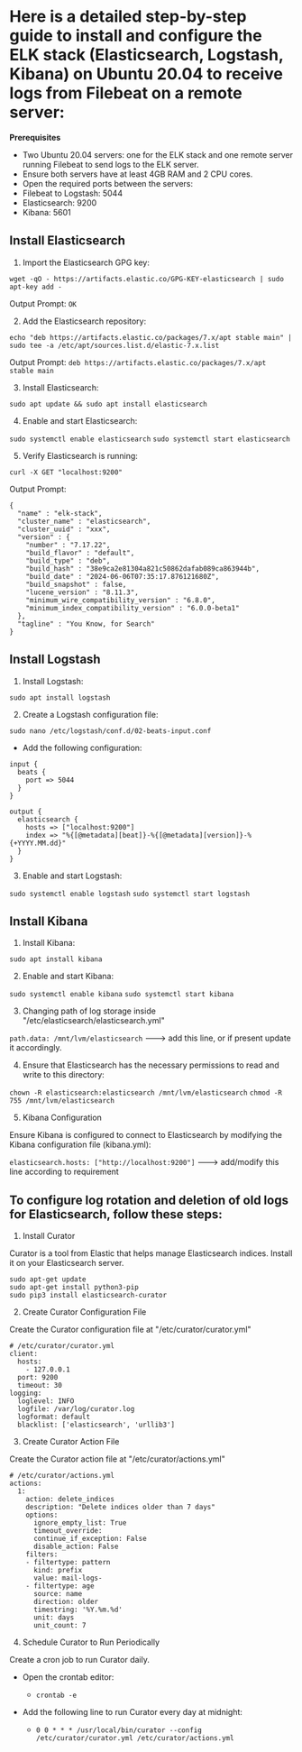 # Here is a detailed step-by-step guide to install and configure the ELK stack (Elasticsearch, Logstash, Kibana) on Ubuntu 20.04 to receive logs from Filebeat on a remote server:

**Prerequisites**

- Two Ubuntu 20.04 servers: one for the ELK stack and one remote server running Filebeat to send logs to the ELK server.
- Ensure both servers have at least 4GB RAM and 2 CPU cores.
- Open the required ports between the servers:
- Filebeat to Logstash: 5044
- Elasticsearch: 9200
- Kibana: 5601

## Install Elasticsearch

1. Import the Elasticsearch GPG key:

`wget -qO - https://artifacts.elastic.co/GPG-KEY-elasticsearch | sudo apt-key add -`

Output Prompt: `OK`

2. Add the Elasticsearch repository:

`echo "deb https://artifacts.elastic.co/packages/7.x/apt stable main" | sudo tee -a /etc/apt/sources.list.d/elastic-7.x.list`

Output Prompt: `deb https://artifacts.elastic.co/packages/7.x/apt stable main`

3. Install Elasticsearch:

`sudo apt update && sudo apt install elasticsearch`

4. Enable and start Elasticsearch:

`sudo systemctl enable elasticsearch`
`sudo systemctl start elasticsearch`

5. Verify Elasticsearch is running:

`curl -X GET "localhost:9200"`

Output Prompt:

```
{
  "name" : "elk-stack",
  "cluster_name" : "elasticsearch",
  "cluster_uuid" : "xxx",
  "version" : {
    "number" : "7.17.22",
    "build_flavor" : "default",
    "build_type" : "deb",
    "build_hash" : "38e9ca2e81304a821c50862dafab089ca863944b",
    "build_date" : "2024-06-06T07:35:17.876121680Z",
    "build_snapshot" : false,
    "lucene_version" : "8.11.3",
    "minimum_wire_compatibility_version" : "6.8.0",
    "minimum_index_compatibility_version" : "6.0.0-beta1"
  },
  "tagline" : "You Know, for Search"
}

```

## Install Logstash

1. Install Logstash:

`sudo apt install logstash`

2. Create a Logstash configuration file:

`sudo nano /etc/logstash/conf.d/02-beats-input.conf`

- Add the following configuration:

```
input {
  beats {
    port => 5044
  }
}

output {
  elasticsearch {
    hosts => ["localhost:9200"]
    index => "%{[@metadata][beat]}-%{[@metadata][version]}-%{+YYYY.MM.dd}"
  }
}
```

3. Enable and start Logstash:

`sudo systemctl enable logstash`
`sudo systemctl start logstash`

## Install Kibana

1. Install Kibana:

`sudo apt install kibana`

2. Enable and start Kibana:

`sudo systemctl enable kibana`
`sudo systemctl start kibana`

3. Changing path of log storage inside "/etc/elasticsearch/elasticsearch.yml"

`path.data: /mnt/lvm/elasticsearch` ---> add this line, or if present update it accordingly.

4. Ensure that Elasticsearch has the necessary permissions to read and write to this directory:

`chown -R elasticsearch:elasticsearch /mnt/lvm/elasticsearch`
`chmod -R 755 /mnt/lvm/elasticsearch`

5. Kibana Configuration

Ensure Kibana is configured to connect to Elasticsearch by modifying the Kibana configuration file (kibana.yml):

`elasticsearch.hosts: ["http://localhost:9200"]` ---> add/modify this line according to requirement

## To configure log rotation and deletion of old logs for Elasticsearch, follow these steps:

1. Install Curator

Curator is a tool from Elastic that helps manage Elasticsearch indices. Install it on your Elasticsearch server.

```
sudo apt-get update
sudo apt-get install python3-pip
sudo pip3 install elasticsearch-curator
```

2. Create Curator Configuration File

Create the Curator configuration file at "/etc/curator/curator.yml"

```
# /etc/curator/curator.yml
client:
  hosts:
    - 127.0.0.1
  port: 9200
  timeout: 30
logging:
  loglevel: INFO
  logfile: /var/log/curator.log
  logformat: default
  blacklist: ['elasticsearch', 'urllib3']

```

3. Create Curator Action File

Create the Curator action file at "/etc/curator/actions.yml"

```
# /etc/curator/actions.yml
actions:
  1:
    action: delete_indices
    description: "Delete indices older than 7 days"
    options:
      ignore_empty_list: True
      timeout_override:
      continue_if_exception: False
      disable_action: False
    filters:
    - filtertype: pattern
      kind: prefix
      value: mail-logs-
    - filtertype: age
      source: name
      direction: older
      timestring: '%Y.%m.%d'
      unit: days
      unit_count: 7

```

4. Schedule Curator to Run Periodically

Create a cron job to run Curator daily.

- Open the crontab editor:
  - `crontab -e`

- Add the following line to run Curator every day at midnight:

  - `0 0 * * * /usr/local/bin/curator --config /etc/curator/curator.yml /etc/curator/actions.yml`

